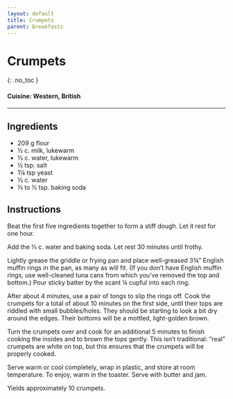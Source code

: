 ```yaml
---
layout: default
title: Crumpets
parent: Breakfasts
---
```


# Crumpets
{: .no_toc }

#### Cuisine: Western, British
---

## Ingredients
<ul>
	<li>209 g flour</li>
	<li>½ c. milk, lukewarm</li>
	<li>⅓ c. water, lukewarm</li>
	<li>½ tsp. salt</li>
	<li>1¼ tsp yeast</li>
	<li>⅓ c. water</li>
	<li>⅓ to ½ tsp. baking soda</li>
</ul>

## Instructions
Beat the first five ingredients together to form a stiff dough. Let it rest for one hour.

Add the ⅓ c. water and baking soda. Let rest 30 minutes until frothy.

Lightly grease the griddle or frying pan and place well-greased 3¾” English muffin rings in the pan, as many as will fit. (If you don’t have English muffin rings, use well-cleaned tuna cans from which you’ve removed the top and bottom.) Pour sticky batter by the scant ¼ cupful into each ring.

After about 4 minutes, use a pair of tongs to slip the rings off. Cook the crumpets for a total of about 10 minutes on the first side, until their tops are riddled with small bubbles/holes. They should be starting to look a bit dry around the edges. Their bottoms will be a mottled, light-golden brown.

Turn the crumpets over and cook for an additional 5 minutes to finish cooking the insides and to brown the tops gently. This isn’t traditional: “real” crumpets are white on top, but this ensures that the crumpets will be properly cooked.

Serve warm or cool completely, wrap in plastic, and store at room temperature. To enjoy, warm in the toaster. Serve with butter and jam.

Yields approximately 10 crumpets.